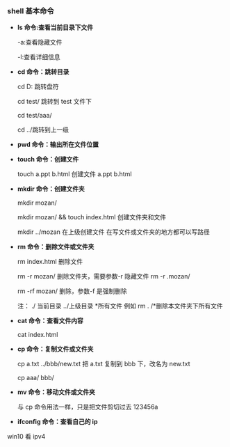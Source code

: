 ### shell 基本命令

- **ls 命令:查看当前目录下文件**

  -a:查看隐藏文件

  -l:查看详细信息

- **cd 命令：跳转目录**

  cd D: 跳转盘符

  cd test/ 跳转到 test 文件下

  cd test/aaa/

  cd ../跳转到上一级

- **pwd 命令：输出所在文件位置**

- **touch 命令：创建文件**

  touch a.ppt b.html 创建文件 a.ppt b.html

- **mkdir 命令：创建文件夹**

  mkdir mozan/

  mkdir mozan/ && touch index.html 创建文件夹和文件

  mkdir ../mozan 在上级创建文件 在写文件或文件夹的地方都可以写路径

- **rm 命令：删除文件或文件夹**

  rm index.html 删除文件

  rm -r mozan/ 删除文件夹，需要参数-r 隐藏文件 rm -r .mozan/

  rm -rf mozan/ 删除，参数-f 是强制删除

  注： ./ 当前目录 ../上级目录 \*所有文件 例如 rm . /\*删除本文件夹下所有文件

- **cat 命令：查看文件内容**

  cat index.html

- **cp 命令：复制文件或文件夹**

  cp a.txt ../bbb/new.txt 把 a.txt 复制到 bbb 下，改名为 new.txt

  cp aaa/ bbb/

- **mv 命令：移动文件或文件夹**

  与 cp 命令用法一样，只是把文件剪切过去 123456a

- **ifconfig 命令：查看自己的 ip**

win10 看 ipv4

